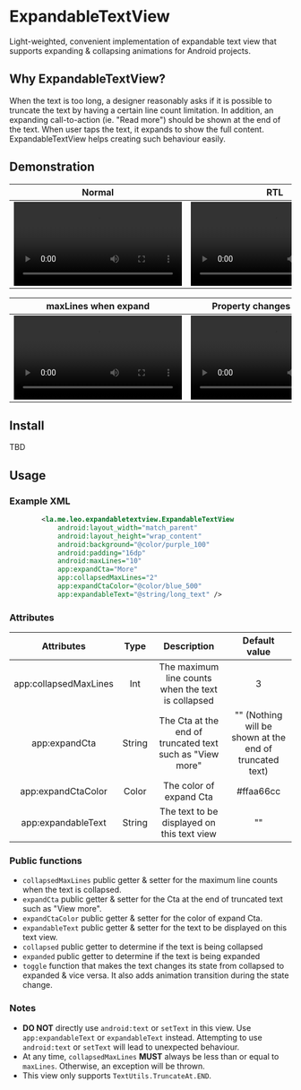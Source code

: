 # ExpandableTextView

Light-weighted, convenient implementation of expandable text view that supports expanding & collapsing animations for
Android projects.

## Why ExpandableTextView?

When the text is too long, a designer reasonably asks if it is possible to truncate the text by having a certain line
count limitation. In addition, an expanding call-to-action (ie. "Read more") should be shown at the end of the text.
When user taps the text, it expands to show the full content. ExpandableTextView helps creating such behaviour easily.

## Demonstration

| Normal               | RTL                   | With drawable         |
| :------------------: | :-------------------: | :-------------------: |
| ![](arts/normal.mp4) | ![](arts/rtl.mp4)     | ![](arts/drawable.mp4)|


| maxLines when expand  | Property changes at runtime | Width changes at runtime         |
| :-------------------: | :-------------------------: | :------------------------------: |
| ![](arts/maxLines.mp4)| ![](arts/properties.mp4)    | ![](arts/width.mp4)              |

## Install
TBD

## Usage

### Example XML

```xml
        <la.me.leo.expandabletextview.ExpandableTextView
            android:layout_width="match_parent"
            android:layout_height="wrap_content"
            android:background="@color/purple_100"
            android:padding="16dp"
            android:maxLines="10"
            app:expandCta="More"
            app:collapsedMaxLines="2"
            app:expandCtaColor="@color/blue_500"
            app:expandableText="@string/long_text" />
```

### Attributes

| Attributes            | Type                 | Description                 | Default value                    |
| :-------------------: | :-------------------------: | :-------------------------: | :------------------------------: |
| app:collapsedMaxLines | Int | The maximum line counts when the text is collapsed | 3 |
| app:expandCta | String | The Cta at the end of truncated text such as "View more" | "" (Nothing will be shown at the end of truncated text)|
| app:expandCtaColor | Color | The color of expand Cta | #ffaa66cc |
| app:expandableText | String | The text to be displayed on this text view | "" |

### Public functions

- `collapsedMaxLines` public getter & setter for the maximum line counts when the text is collapsed.
- `expandCta` public getter & setter for the Cta at the end of truncated text such as "View more".
- `expandCtaColor` public getter & setter for the color of expand Cta.
- `expandableText` public getter & setter for the text to be displayed on this text view.
- `collapsed` public getter to determine if the text is being collapsed
- `expanded` public getter to determine if the text is being expanded
- `toggle` function that makes the text changes its state from collapsed to expanded & vice versa. It also adds
animation transition during the state change.

### Notes

- **DO NOT** directly use `android:text` or `setText` in this view. Use `app:expandableText` or `expandableText` instead.
Attempting to use `android:text` or `setText` will lead to unexpected behaviour.
- At any time, `collapsedMaxLines` **MUST** always be less than or equal to `maxLines`. Otherwise, an exception will be
thrown.
- This view only supports `TextUtils.TruncateAt.END`.
